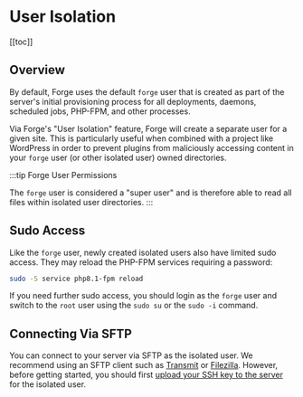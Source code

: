 # User Isolation

[[toc]]

## Overview

By default, Forge uses the default `forge` user that is created as part of the server's initial provisioning process for all deployments, daemons, scheduled jobs, PHP-FPM, and other processes.

Via Forge's "User Isolation" feature, Forge will create a separate user for a given site. This is particularly useful when combined with a project like WordPress in order to prevent plugins from maliciously accessing content in your `forge` user (or other isolated user) owned directories.

:::tip Forge User Permissions

The `forge` user is considered a "super user" and is therefore able to read all files within isolated user directories.
:::

## Sudo Access

Like the `forge` user, newly created isolated users also have limited sudo access. They may reload the PHP-FPM services requiring a password:

```bash
sudo -S service php8.1-fpm reload
```

If you need further sudo access, you should login as the `forge` user and switch to the `root` user using the `sudo su` or the `sudo -i` command.

## Connecting Via SFTP

You can connect to your server via SFTP as the isolated user. We recommend using an SFTP client such as [Transmit](https://panic.com/transmit/) or [Filezilla](https://filezilla-project.org/). However, before getting started, you should first [upload your SSH key to the server](/accounts/ssh) for the isolated user.
